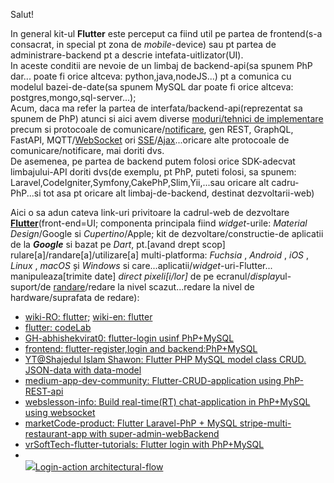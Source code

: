 Salut!

In general kit-ul **Flutter** este perceput ca fiind util pe partea de frontend(s-a consacrat, in special pt zona de *mobile*-device) sau pt partea de administrare-backend pt a descrie intefata-uitlizator(UI).
<br/>In aceste conditii are nevoie de un limbaj de backend-api(sa spunem PhP dar... poate fi orice altceva: python,java,nodeJS...) pt a comunica cu modelul bazei-de-date(sa spunem MySQL dar poate fi orice altceva: postgres,mongo,sql-server...); 
<br/>Acum, daca ma refer la partea de interfata/backend-api(reprezentat sa spunem de PhP) atunci si aici avem diverse [moduri/tehnici de implementare](https://www.google.com/search?q=PhP+Rest+vs+graphql+vs+fastapi&sca_esv=f800fdd368fb8e13&rlz=1C1CHBF_enRO1132RO1132&sxsrf=AHTn8zpsyJAG1t3M-AsnW2dpi1vf7jMDIQ%3A1743580487515&ei=R-3sZ6qVH--Hxc8PntKm-As&ved=0ahUKEwjq1OG877iMAxXvQ_EDHR6pCb8Q4dUDCBA&uact=5&oq=PhP+Rest+vs+graphql+vs+fastapi&gs_lp=Egxnd3Mtd2l6LXNlcnAiHlBoUCBSZXN0IHZzIGdyYXBocWwgdnMgZmFzdGFwaTIIECEYoAEYwwQyCBAhGKABGMMEMggQIRigARjDBEjkMVCFCVicLXABeAGQAQCYAZwBoAHIB6oBAzAuN7gBA8gBAPgBAZgCCKAC2wfCAgoQABiwAxjWBBhHwgIFEAAY7wXCAggQABiABBiiBMICChAhGKABGMMEGAqYAwCIBgGQBgiSBwMxLjegB50asgcDMC43uAfVBw&sclient=gws-wiz-serp) precum si protocoale de comunicare/[notificare](https://github.com/friends-of-reactphp/mysql), gen REST, GraphQL, FastAPI, MQTT/[WebSocket](https://stackoverflow.com/questions/65213086/ratchet-websocket-async-mysql-best-practice) ori [SSE](https://www.w3schools.com/html/html5_serversentevents.asp)/[Ajax](https://www.google.com/search?q=http+server+events+ajax&sca_esv=6a9fea083e3aea47&rlz=1C1CHBF_enRO1132RO1132&sxsrf=AHTn8zoJnkfGCycpTEMtS2VKEbaBW76Jaw%3A1743581299049&ei=c_DsZ-HeAvrZxc8Pr-eGmAk&ved=0ahUKEwih5N2_8riMAxX6bPEDHa-zAZMQ4dUDCBA&uact=5&oq=http+server+events+ajax&gs_lp=Egxnd3Mtd2l6LXNlcnAiF2h0dHAgc2VydmVyIGV2ZW50cyBhamF4MgUQIRifBTIFECEYnwUyBRAhGJ8FMgUQIRifBTIFECEYnwUyBRAhGJ8FMgUQIRifBTIFECEYnwUyBRAhGJ8FMgUQIRifBUirIFDVEljcHnABeAGQAQCYAZUBoAHBBaoBAzAuNbgBA8gBAPgBAZgCBqAC1QXCAgoQABiwAxjWBBhHwgIGEAAYFhgewgIIEAAYgAQYogTCAgUQIRigAcICBBAhGBWYAwCIBgGQBgiSBwMxLjWgB8AZsgcDMC41uAfPBQ&sclient=gws-wiz-serp)...oricare alte protocoale de comunicare/notificare, mai doriti dvs.
<br/>De asemenea, pe partea de backend putem folosi orice SDK-adecvat limbajului-API doriti dvs(de exemplu, pt PhP, puteti folosi, sa spunem: Laravel,CodeIgniter,Symfony,CakePhP,Slim,Yii,...sau oricare alt cadru-PhP...si tot asa pt oricare alt limbaj-de-backend, destinat dezvoltarii-web)

Aici o sa adun cateva link-uri privitoare la cadrul-web de dezvoltare [**Flutter**](https://dexonline.ro/intrare/flutter)(front-end=UI; componenta principala fiind *widget*-urile: *Material Design*/Google si *Cupertino*/Apple; kit de dezvoltare/constructie-de aplicatii de la ***Google*** si  bazat pe *Dart*, pt.[avand drept scop] rulare[a]/randare[a]/utilizare[a] multi-platforma:  *Fuchsia* , *Android* , *iOS* , *Linux* , *macOS* și *Windows* si care...aplicatii/*widget*-uri-Flutter... manipuleaza[trimite date] *direct pixeli[i/lor]* de pe ecranul/*display*ul-suport/de [randare](https://www.roarhitect.ro/dictionar/r/view/randare)/redare la nivel scazut...redare la nivel de hardware/suprafata de redare):

 - [wiki-RO: flutter](https://ro.wikipedia.org/wiki/Flutter_(software));  [wiki-en: flutter](https://en.wikipedia.org/wiki/Flutter_(software))
 - [flutter: codeLab](https://docs.flutter.dev/get-started/codelab)
 - [GH-abhishekvirat0: flutter-login usinf PhP+MySQL](https://github.com/abhishekvirat0/Flutter-login-using-mysql-php)
 - [frontend: flutter-register,login and backend:PhP+MySQL](https://github.com/shawondeveloper/php-mysql-flutter-login-register)
 - [YT@Shajedul Islam Shawon: Flutter PHP MySQL model class CRUD. JSON-data with data-model](https://www.youtube.com/watch?app=desktop&v=lJ8d6-lkMF4&ab_channel=ShajedulIslamShawon)
 - [medium-app-dev-community: Flutter-CRUD-application using PhP-REST-api](https://medium.com/app-dev-community/flutter-crud-application-using-php-rest-api-bb585c4d7d9c)
 - [webslesson-info: Build real-time(RT) chat-application in PhP+MySQL using websocket](https://www.webslesson.info/2021/01/build-real-time-chat-application-in-php-mysql-using-websocket.html)
 - [marketCode-product: Flutter Laravel-PhP + MySQL stripe-multi-restaurant-app with super-admin-webBackend ](https://code.market/product/flutter-laravel-php-mysql-stripe-multi-restaurant-app-with-super-admin-webbackend)
 - [vrSoftTech-flutter-tutorials: Flutter login with PhP+MySQL](https://www.vrsofttech.com/flutter-tutorials/flutter-login-with-php-mysql)
 - <br/><a href="https://www.vrsofttech.com/flutter-tutorials/flutter-login-with-php-mysql"><img src="https://www.vrsofttech.com/flutter-tutorials/images/flutter-php-mysql.png">Login-action architectural-flow</img></a>
